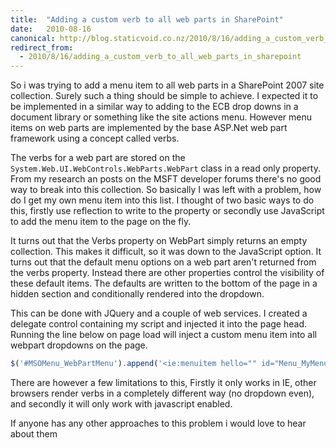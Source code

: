 ```yaml
---
title:  "Adding a custom verb to all web parts in SharePoint"
date:   2010-08-16
canonical: http://blog.staticvoid.co.nz/2010/8/16/adding_a_custom_verb_to_all_web_parts_in_sharepoint
redirect_from:
  - 2010/8/16/adding_a_custom_verb_to_all_web_parts_in_sharepoint
---
```

So i was trying to add a menu item to all web parts in a SharePoint 2007 site collection. Surely such a thing should be simple to achieve. I expected it to be implemented in a similar way to adding to the ECB drop downs in a document library or something like the site actions menu. However menu items on web parts are implemented by the base ASP.Net web part framework using a concept called verbs.

The verbs for a web part are stored on the `System.Web.UI.WebControls.WebParts.WebPart` class in a read only property. From my research an posts on the MSFT developer forums there's no good way to break into this collection. So basically I was left with a problem, how do I get my own menu item into this list. I thought of two basic ways to do this, firstly use reflection to write to the property or secondly use JavaScript to add the menu item to the page on the fly.

It turns out that the Verbs property on WebPart simply returns an empty collection. This makes it difficult, so it was down to the JavaScript option. It turns out that the default menu options on a web part aren't returned from the verbs property. Instead there are other properties control the visibility of these default items. The defaults are written to the bottom of the page in a hidden section and conditionally rendered into the dropdown.

This can be done with JQuery and a couple of web services. I created a delegate control containing my script and injected it into the page head. Running the line below on page load will inject a custom menu item into all webpart dropdowns on the page.

``` javascript
$('#MSOMenu_WebPartMenu').append('<ie:menuitem hello="" id="Menu_MyMenuItem" onclick="javascript:alert(" type="option" world");"=""> Hello World</ie:menuitem>');
```

There are however a few limitations to this, Firstly it only works in IE, other browsers render verbs in a completely different way (no dropdown even), and secondly it will only work with javascript enabled.

If anyone has any other approaches to this problem i would love to hear about them

